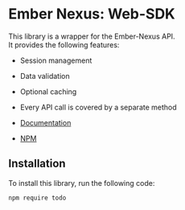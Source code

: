 # Ember Nexus: Web-SDK

This library is a wrapper for the Ember-Nexus API.  
It provides the following features:

- Session management
- Data validation
- Optional caching
- Every API call is covered by a separate method

- [Documentation](https://neo4j-php.github.io/cypher-data-structures)
- [NPM](/#todo)

## Installation

To install this library, run the following code:

```bash
npm require todo
```
